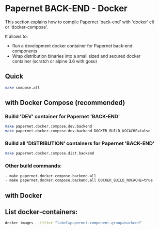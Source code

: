 # Papernet BACK-END - Docker

This section explains how to compile Papernet 'back-end' with 'docker' cli or 'docker-compose'.

It allows to:
- Run a development docker container for Papernet back-end components
- Wrap distribution binaries into a small sized and secured docker container (scratch or alpine 3.6 with gosu)

## Quick 
```bash
make compose.all
```

## with Docker Compose (recommended)

### Builld 'DEV' container for Papernet 'BACK-END'
```bash
make papernet.docker.compose.dev.backend 
make papernet.docker.compose.dev.backend DOCKER_BUILD_NOCACHE=false
```

### Builld all 'DISTRIBUTION' containers for Papernet 'BACK-END'
```bash
make papernet.docker.compose.dist.backend
```

### Other build commands:
```bash
- make papernet.docker.compose.backend.all 
- make papernet.docker.compose.backend.all DOCKER_BUILD_NOCACHE=true
```

## with Docker

## List docker-containers:
```bash
docker images --filter "label=papernet.component.group=backend"
```
